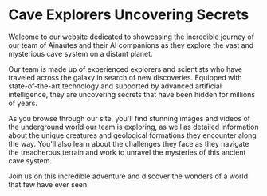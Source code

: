 <!--font:Poppins-->

# Cave Explorers Uncovering Secrets

Welcome to our website dedicated to showcasing the incredible journey of our team of Ainautes and their AI companions as they explore the vast and mysterious cave system on a distant planet. 

Our team is made up of experienced explorers and scientists who have traveled across the galaxy in search of new discoveries. Equipped with state-of-the-art technology and supported by advanced artificial intelligence, they are uncovering secrets that have been hidden for millions of years.

As you browse through our site, you'll find stunning images and videos of the underground world our team is exploring, as well as detailed information about the unique creatures and geological formations they encounter along the way. You'll also learn about the challenges they face as they navigate the treacherous terrain and work to unravel the mysteries of this ancient cave system.

Join us on this incredible adventure and discover the wonders of a world that few have ever seen.

<!--

Write me markdown content of website with wallpaper:

"A team of Ainautes and their AI companions exploring a massive, underground cave system on a distant planet."

The header of the page should not be copy of the text but rather a real content of the website which is using this wallpaper.


---


# The Cave Explorers - Discovering the Mysteries of a Distant Planet

Welcome to our website dedicated to showcasing the incredible journey of our team of Ainautes and their AI companions as they explore the vast and mysterious cave system on a distant planet. 

Our team is made up of experienced explorers and scientists who have traveled across the galaxy in search of new discoveries. Equipped with state-of-the-art technology and supported by advanced artificial intelligence, they are uncovering secrets that have been hidden for millions of years.

As you browse through our site, you'll find stunning images and videos of the underground world our team is exploring, as well as detailed information about the unique creatures and geological formations they encounter along the way. You'll also learn about the challenges they face as they navigate the treacherous terrain and work to unravel the mysteries of this ancient cave system.

Join us on this incredible adventure and discover the wonders of a world that few have ever seen.


---


Write me a Google font which is best fitting for the website.

Pick from the list:
- Cinzel
- Inter
- Cinzel Decorative
- Playfair Display
- Dancing Script
- Cabin
- Open Sans
- Lobster
- Cormorant Garamond
- IBM Plex Sans
- Great Vibes
- Roboto
- Exo 2
- Barlow Condensed
- Alegreya
- Orbitron
- Creepster
- Montserrat
- Poppins
- Lato
- Futura
- Raleway


Write just the font name nothing else.


---


Poppins

-->
